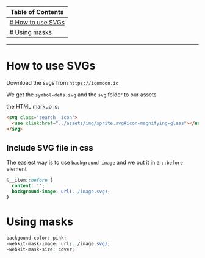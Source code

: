 | Table of Contents                     |
| ------------------------------------- |
| [# How to use SVGs](#how-to-use-svgs) |
| [# Using masks](#using-masks)         |

---

# How to use SVGs

Download the svgs from `https://icomoon.io`

We get the `symbol-defs.svg` and the `svg` folder to our assets

the HTML markup is:

```html
<svg class="search__icon">
  <use xlink:href="../assets/img/sprite.svg#icon-magnifying-glass"></use>
</svg>
```

## Include SVG file in css

The easiest way is to use `background-image` and we put it in a `::before` element

```css
&__item::before {
  content: '';
  background-image: url(../image.svg);
}
```

# Using masks

```css
backgound-color: pink;
-webkit-mask-image: url(../image.svg);
-webkit-mask-size: cover;
```
